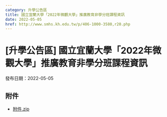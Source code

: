 ```yaml
---
category: 升學公告區
title: 國立宜蘭大學「2022年微觀大學」推廣教育非學分班課程資訊
date: 2022-05-05
href: http://www.smhs.kh.edu.tw/p/406-1000-3580,r20.php
---
```


# [升學公告區] 國立宜蘭大學「2022年微觀大學」推廣教育非學分班課程資訊

發布日期：2022-05-05



## 附件

- [附件.zip](https://www.smhs.kh.edu.tw/app/index.php?Action=downloadfile&file=WVhSMFlXTm9Memc0TDNCMFlWOHpNelUxWHpRNU1Ua3lORGRmTVRBNU56Z3VlbWx3&fname=DGGGROTSYWQO41XX50LKSWHGRK30OOLKDGUWTSKK4125MLVWKPROVTPOUSSSPKPO)
